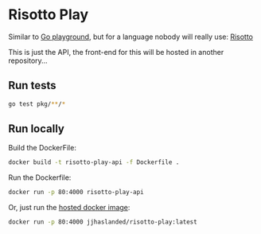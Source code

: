 # Risotto Play

Similar to [Go playground](https://play.golang.org/), but for a language nobody will really use: [Risotto](https://github.com/raphaelvigee/risotto)

This is just the API, the front-end for this will be hosted in another repository...

## Run tests

```bash
go test pkg/**/*
```

## Run locally

Build the DockerFile:

```bash
docker build -t risotto-play-api -f Dockerfile .
```

Run the Dockerfile:

```bash
docker run -p 80:4000 risotto-play-api
```

Or, just run the [hosted docker image](https://hub.docker.com/r/jjhaslanded/risotto-play):

```bash
docker run -p 80:4000 jjhaslanded/risotto-play:latest
```
